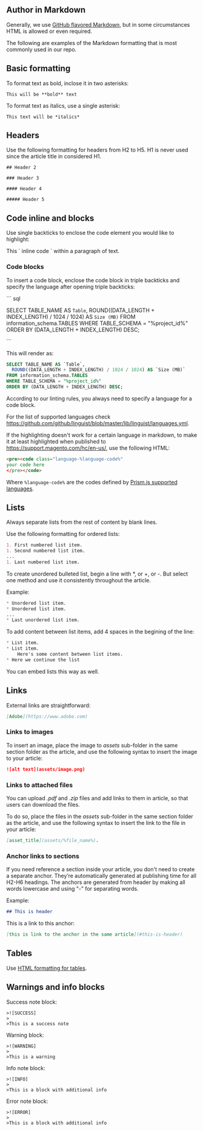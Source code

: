 ## Author in Markdown
Generally, we use [GitHub flavored Markdown](https://github.github.com/gfm/), but in some circumstances HTML is allowed or even required.

The following are examples of the Markdown formatting that is most commonly used in our repo.

## Basic formatting

To format text as bold, inclose it in two asterisks:

`This will be **bold** text`

To format text as italics, use a single asterisk:

`This text will be *italics*`

## Headers

Use the following formatting for headers from H2 to H5. H1 is never used since the article title in considered H1.

`## Header 2 `

`### Header 3 `

`#### Header 4`

`##### Header 5`

## Code inline and blocks

Use single backticks to enclose the code element you would like to highlight:

This \` inline code \` within a paragraph of text.

### Code blocks

To insert a code block, enclose the code block in triple backticks and specify the language after opening triple backticks:

\`\`\` sql

SELECT TABLE_NAME AS `Table`,
  ROUND((DATA_LENGTH + INDEX_LENGTH) / 1024 / 1024) AS `Size (MB)`
FROM information_schema.TABLES
WHERE TABLE_SCHEMA = "%project_id%"
ORDER BY (DATA_LENGTH + INDEX_LENGTH) DESC;

\`\`\`

This will render as:

```sql
SELECT TABLE_NAME AS `Table`,
  ROUND((DATA_LENGTH + INDEX_LENGTH) / 1024 / 1024) AS `Size (MB)`
FROM information_schema.TABLES
WHERE TABLE_SCHEMA = "%project_id%"
ORDER BY (DATA_LENGTH + INDEX_LENGTH) DESC;
```

According to our linting rules, you always need to specify a language for a code block.

For the list of supported languages check https://github.com/github/linguist/blob/master/lib/linguist/languages.yml.

If the highlighting doesn't work for a certain language in markdown, to make it at least highlighted when published to https://support.magento.com/hc/en-us/, use the following HTML:

```html
<pre><code class="language-%language-code%"
your code here
</pre></code>
```

Where ``%language-code%`` are the codes defined by [Prism.js supported languages](https://prismjs.com/#supported-languages).

## Lists

Always separate lists from the rest of content by blank lines.

Use the following formatting for ordered lists:

```markdown
1. First numbered list item.
1. Second numbered list item.
...
1. Last numbered list item.
```

To create unordered bulleted list, begin a line with *, or +, or -. But select one method and use it consistently throughout the article.

Example:

```markdown
* Unordered list item.
* Unordered list item.
...
* Last unordered list item.
```
To add content between list items, add 4 spaces in the begining of the line:

```markdown
* List item.
* List item.
    Here's some content between list items.
* Here we continue the list
```

You can embed lists this way as well.

## Links

External links are straightforward:

```markdown
[Adobe](https://www.adobe.com)
```

### Links to images

To insert an image, place the image to *assets* sub-folder in the same section folder as the article, and use the following syntax to insert the image to your article:

```markdown
![alt text](assets/image.png)
```

### Links to attached files
You can upload *.pdf* and *.zip* files and add links to them in article, so that users can download the files.

To do so, place the files in the *assets* sub-folder in the same section folder as the article, and use the following syntax to insert the link to the file in your article:

```markdown
[asset_title](assets/%file_name%).
```

### Anchor links to sections

If you need reference a section inside your article, you don't need to create a separate anchor. They’re automatically generated at publishing time for all H2-H6 headings. The anchors are generated from header by making all words lowercase and using "-" for separating words.

Example:

```markdown
## This is header
```

This is a link to this anchor:

```markdown
[this is link to the anchor in the same article](#this-is-header)
```

## Tables

Use [HTML formatting for tables](https://www.w3schools.com/html/html_tables.asp).


## Warnings and info blocks

Success note block:
```
>![SUCCESS]
>
>This is a success note
```
Warning block:
```
>![WARNING]
>
>This is a warning
```

Info note block:
```
>![INFO]
>
>This is a block with additional info
```

Error note block:
```
>![ERROR]
>
>This is a block with additional info
```
